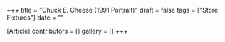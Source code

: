 +++
title = "Chuck E. Cheese (1991 Portrait)"
draft = false
tags = ["Store Fixtures"]
date = ""

[Article]
contributors = []
gallery = []
+++